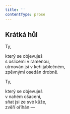 ```yaml
---
title: ''
contentType: prose
---
```


<section>

## Krátká hůl

Ty,

který se objevuješ  
s oslicemi v ramenou,  
utrnován jsi v keři jablečném,  
zpěvnými osedán drobně.

Ty,

který se objevuješ  
v nahém ošacení,  
sňat jsi ze své kůže,  
zvěří oříhán —

</section>
